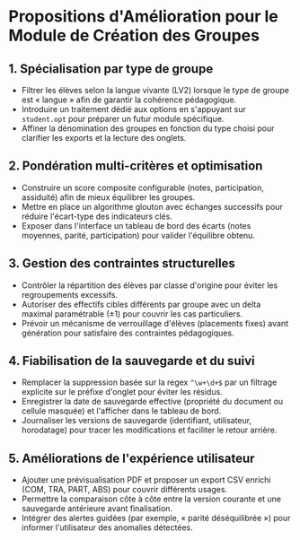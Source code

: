 # Propositions d'Amélioration pour le Module de Création des Groupes

## 1. Spécialisation par type de groupe
- Filtrer les élèves selon la langue vivante (LV2) lorsque le type de groupe est « langue » afin de garantir la cohérence pédagogique.
- Introduire un traitement dédié aux options en s'appuyant sur `student.opt` pour préparer un futur module spécifique.
- Affiner la dénomination des groupes en fonction du type choisi pour clarifier les exports et la lecture des onglets.

## 2. Pondération multi-critères et optimisation
- Construire un score composite configurable (notes, participation, assiduité) afin de mieux équilibrer les groupes.
- Mettre en place un algorithme glouton avec échanges successifs pour réduire l'écart-type des indicateurs clés.
- Exposer dans l'interface un tableau de bord des écarts (notes moyennes, parité, participation) pour valider l'équilibre obtenu.

## 3. Gestion des contraintes structurelles
- Contrôler la répartition des élèves par classe d'origine pour éviter les regroupements excessifs.
- Autoriser des effectifs cibles différents par groupe avec un delta maximal paramétrable (±1) pour couvrir les cas particuliers.
- Prévoir un mécanisme de verrouillage d'élèves (placements fixes) avant génération pour satisfaire des contraintes pédagogiques.

## 4. Fiabilisation de la sauvegarde et du suivi
- Remplacer la suppression basée sur la regex `^\w+\d+$` par un filtrage explicite sur le préfixe d'onglet pour éviter les résidus.
- Enregistrer la date de sauvegarde effective (propriété du document ou cellule masquée) et l'afficher dans le tableau de bord.
- Journaliser les versions de sauvegarde (identifiant, utilisateur, horodatage) pour tracer les modifications et faciliter le retour arrière.

## 5. Améliorations de l'expérience utilisateur
- Ajouter une prévisualisation PDF et proposer un export CSV enrichi (COM, TRA, PART, ABS) pour couvrir différents usages.
- Permettre la comparaison côte à côte entre la version courante et une sauvegarde antérieure avant finalisation.
- Intégrer des alertes guidées (par exemple, « parité déséquilibrée ») pour informer l'utilisateur des anomalies détectées.
